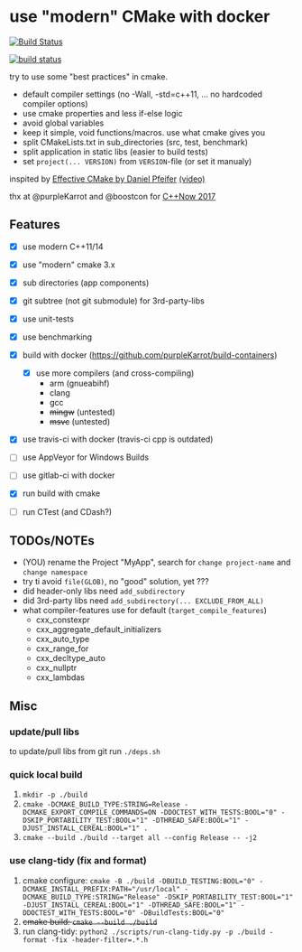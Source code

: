 # use "modern" CMake with docker

[![Build Status](https://travis-ci.org/abeimler/cmdocker-tmpl.svg?branch=master)](https://travis-ci.org/abeimler/cmdocker-tmpl)

[![build status](https://gitlab.com/hircreacc/cmdocker-tmpl/badges/master/build.svg)](https://gitlab.com/hircreacc/cmdocker-tmpl/commits/master)


try to use some "best practices" in cmake.

 - default compiler settings (no -Wall, -std=c++11, ... no hardcoded compiler options)
 - use cmake properties and less if-else logic
 - avoid global variables
 - keep it simple, void functions/macros. use what cmake gives you
 - split CMakeLists.txt in sub_directories (src, test, benchmark)
 - split application in static libs (easier to build tests)
 - set `project(... VERSION)` from `VERSION`-file (or set it manualy)


inspited by [Effective CMake by Daniel Pfeifer](https://github.com/boostcon/cppnow_presentations_2017/blob/master/05-19-2017_friday/effective_cmake__daniel_pfeifer__cppnow_05-19-2017.pdf) [(video)](https://youtu.be/bsXLMQ6WgIk)

thx at @purpleKarrot and @boostcon for [C++Now 2017](https://github.com/boostcon/cppnow_presentations_2017)


## Features

 * [x] use modern C++11/14
 * [x] use "modern" cmake 3.x
 * [x] sub directories (app components)
 * [x] git subtree (not git submodule) for 3rd-party-libs
 * [x] use unit-tests
 * [x] use benchmarking
 * [x] build with docker (https://github.com/purpleKarrot/build-containers)
    * [x] use more compilers (and cross-compiling)
      - arm (gnueabihf)
      - clang
      - gcc 
      - ~~mingw~~ (untested)
      - ~~msvc~~ (untested)
 * [x] use travis-ci with docker (travis-ci cpp is outdated)
 * [ ] use AppVeyor for Windows Builds
 * [ ] use gitlab-ci with docker
 * [x] run build with cmake
 * [ ] run CTest (and CDash?)


## TODOs/NOTEs

 - (YOU) rename the Project "MyApp", search for `change project-name` and `change namespace`
 - try ti avoid `file(GLOB)`, no "good" solution, yet ???
 - did header-only libs need `add_subdirectory`
 - did 3rd-party libs need `add_subdirectory(... EXCLUDE_FROM_ALL)`
 - what compiler-features use for default (`target_compile_features`)
    - cxx_constexpr 
    - cxx_aggregate_default_initializers
    - cxx_auto_type 
    - cxx_range_for 
    - cxx_decltype_auto 
    - cxx_nullptr
    - cxx_lambdas



## Misc

### update/pull libs
 
 to update/pull libs from git run `./deps.sh`



### quick local build

 1. `mkdir -p ./build`
 2. `cmake -DCMAKE_BUILD_TYPE:STRING=Release -DCMAKE_EXPORT_COMPILE_COMMANDS=ON -DDOCTEST_WITH_TESTS:BOOL="0" -DSKIP_PORTABILITY_TEST:BOOL="1" -DTHREAD_SAFE:BOOL="1" -DJUST_INSTALL_CEREAL:BOOL="1" .`
  3. `cmake --build ./build --target all --config Release -- -j2`



### use clang-tidy (fix and format)

  1. cmake configure: `cmake -B ./build -DBUILD_TESTING:BOOL="0" -DCMAKE_INSTALL_PREFIX:PATH="/usr/local" -DCMAKE_BUILD_TYPE:STRING="Release" -DSKIP_PORTABILITY_TEST:BOOL="1" -DJUST_INSTALL_CEREAL:BOOL="1" -DTHREAD_SAFE:BOOL="1" -DDOCTEST_WITH_TESTS:BOOL="0" -DBuildTests:BOOL="0"`
  2. ~~cmake build: `cmake --build ./build`~~
  3. run clang-tidy: `python2 ./scripts/run-clang-tidy.py -p ./build -format -fix -header-filter=.*.h`